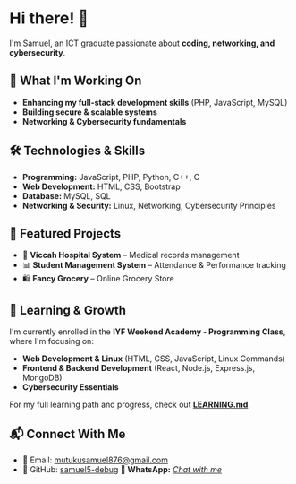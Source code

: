 # Hi there! 👋  
I'm Samuel, an ICT graduate passionate about **coding, networking, and cybersecurity**.  

## 🚀 What I'm Working On  
- **Enhancing my full-stack development skills** (PHP, JavaScript, MySQL)  
- **Building secure & scalable systems**  
- **Networking & Cybersecurity fundamentals**  

## 🛠 Technologies & Skills  
- **Programming:** JavaScript, PHP, Python, C++, C  
- **Web Development:** HTML, CSS, Bootstrap  
- **Database:** MySQL, SQL  
- **Networking & Security:** Linux, Networking, Cybersecurity Principles  

## 📂 Featured Projects  
- 🏥 **Viccah Hospital System** – Medical records management  
- 📊 **Student Management System** – Attendance & Performance tracking  
- 🛍️ **Fancy Grocery** – Online Grocery Store  

## 📖 Learning & Growth  
I'm currently enrolled in the **IYF Weekend Academy - Programming Class**, where I'm focusing on:  
- **Web Development & Linux** (HTML, CSS, JavaScript, Linux Commands)  
- **Frontend & Backend Development** (React, Node.js, Express.js, MongoDB)  
- **Cybersecurity Essentials**  

For my full learning path and progress, check out **[LEARNING.md](./LEARNING.md)**.  

## 📬 Connect With Me  
- 📧 Email: mutukusamuel876@gmail.com  
- 🔗 GitHub: [samuel5-debug](https://github.com/samuel5-debug)
**📱 WhatsApp:** *[Chat with me](https://wa.me/254769965286)*
